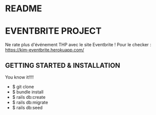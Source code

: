 # README

# EVENTBRITE PROJECT
Ne rate plus d'événement THP avec le site Eventbrite !
Pour le checker : https://kim-eventbrite.herokuapp.com/

## GETTING STARTED & INSTALLATION

You know it!!!!
- $ git clone
- $ bundle install
- $ rails db:create 
- $ rails db:migrate
- $ rails db:seed
